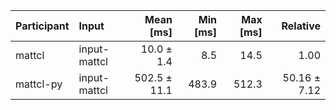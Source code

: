 | Participant | Input | Mean [ms] | Min [ms] | Max [ms] | Relative |
|:---|:---|---:|---:|---:|---:|
| mattcl | input-mattcl | 10.0 ± 1.4 | 8.5 | 14.5 | 1.00 |
| mattcl-py | input-mattcl | 502.5 ± 11.1 | 483.9 | 512.3 | 50.16 ± 7.12 |
